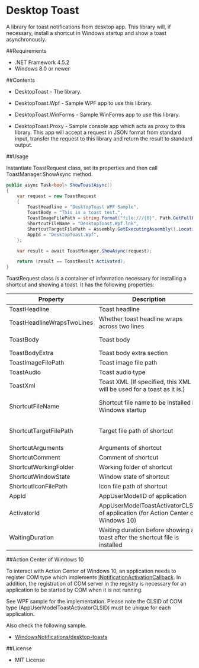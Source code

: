 ﻿Desktop Toast
=============

A library for toast notifications from desktop app. This library will, if necessary, install a shortcut in Windows startup and show a toast asynchronously.

##Requirements

 * .NET Framework 4.5.2
 * Windows 8.0 or newer

##Contents

 - DesktopToast - The library.

 - DesktopToast.Wpf - Sample WPF app to use this library.

 - DesktopToast.WinForms - Sample WinForms app to use this library.

 - DesktopToast.Proxy - Sample console app which acts as proxy to this library. This app will accept a request in JSON format from standard input, transfer the request to this library and return the result to standard output.

##Usage

Instantiate ToastRequest class, set its properties and then call ToastManager.ShowAsync method.

```csharp
public async Task<bool> ShowToastAsync()
{
    var request = new ToastRequest
    {
        ToastHeadline = "DesktopToast WPF Sample",
        ToastBody = "This is a toast test.",
        ToastImageFilePath = string.Format("file:///{0}", Path.GetFullPath("toast128.png")),
        ShortcutFileName = "DesktopToast.Wpf.lnk",
        ShortcutTargetFilePath = Assembly.GetExecutingAssembly().Location,
        AppId = "DesktopToast.Wpf",
    };

    var result = await ToastManager.ShowAsync(request);

    return (result == ToastResult.Activated);
}
```

ToastRequest class is a container of information necessary for installing a shortcut and showing a toast. It has the following properties:

| Property                   | Description                                                                      | Note                  |
|----------------------------|----------------------------------------------------------------------------------|-----------------------|
| ToastHeadline              | Toast headline                                                                   | Optional              |
| ToastHeadlineWrapsTwoLines | Whether toast headline wraps across two lines                                    | Optional              |
| ToastBody                  | Toast body                                                                       | Required for toast    |
| ToastBodyExtra             | Toast body extra section                                                         | Optional              |
| ToastImageFilePath         | Toast image file path                                                            | Optional              |
| ToastAudio                 | Toast audio type                                                                 | Optional              |
| ToastXml                   | Toast XML (If specified, this XML will be used for a toast as it is.)            | Optional              |
| ShortcutFileName           | Shortcut file name to be installed in Windows startup                            | Required for shortcut |
| ShortcutTargetFilePath     | Target file path of shortcut                                                     | Required for shortcut |
| ShortcutArguments          | Arguments of shortcut                                                            | Optional              |
| ShortcutComment            | Comment of shortcut                                                              | Optional              |
| ShortcutWorkingFolder      | Working folder of shortcut                                                       | Optional              |
| ShortcutWindowState        | Window state of shortcut                                                         | Optional              |
| ShortcutIconFilePath       | Icon file path of shortcut                                                       | Optional              |
| AppId                      | AppUserModelID of application                                                    | __Required__          |
| ActivatorId                | AppUserModelToastActivatorCLSID of application (for Action Center of Windows 10) | Optional              |
| WaitingDuration            | Waiting duration before showing a toast after the shortcut file is installed     | Optional              |

##Action Center of Windows 10

To interact with Action Center of Windows 10, an application needs to register COM type which implements [INotificationActivationCallback][1]. In addition, the registration of COM server in the registry is necessary for an application to be started by COM when it is not running.

See WPF sample for the implementation. Please note the CLSID of COM type (AppUserModelToastActivatorCLSID) must be unique for each application.

Also check the following sample.

 * [WindowsNotifications/desktop-toasts][2]

##License

 - MIT License

[1]: https://msdn.microsoft.com/en-us/library/windows/desktop/mt643711.aspx
[2]: https://github.com/WindowsNotifications/desktop-toasts